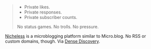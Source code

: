 ---
---

> - Private likes.
> - Private responses.
> - Private subscriber counts.
>
> No status games. No trolls. No pressure.

[Nicheless](https://nicheless.blog/) is a microblogging platform similar to Micro.blog. No RSS or custom domains, though. Via [Dense Discovery](https://www.densediscovery.com/issues/212).
